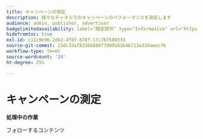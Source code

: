 ```yaml
---
title: キャンペーンの測定
description: 様々なチャネルでのキャンペーンのパフォーマンスを測定します
audience: admin, publisher, advertiser
badgelimitedavailability: label="限定提供" type="Informative" url="https://helpx.adobe.com/legal/product-descriptions/real-time-customer-data-platform-collaboration.html newtab=true"
hidefromtoc: true
exl-id: c11c9e96-2db2-4f8f-878f-1fc76f580333
source-git-commit: 23dc33af83366806f7d99161b4b713a33daeec76
workflow-type: tm+mt
source-wordcount: '24'
ht-degree: 25%

---
```


# キャンペーンの測定

**処理中の作業**

フォローするコンテンツ

